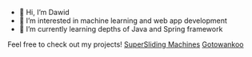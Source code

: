 - 👋 Hi, I’m Dawid
- 👀 I’m interested in machine learning and web app development
- 🌱 I’m currently learning depths of Java and Spring framework 

Feel free to check out my projects!
[SuperSliding Machines](https://github.com/Tyall/SuperSliding-Machines)
[Gotowankoo](https://github.com/Tyall/gotowankoapp)


<!---
Tyall/Tyall is a ✨ special ✨ repository because its `README.md` (this file) appears on your GitHub profile.
You can click the Preview link to take a look at your changes.
--->
